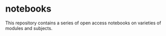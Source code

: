 # notebooks
This repository contains a series of open access notebooks on varieties of modules and subjects.
